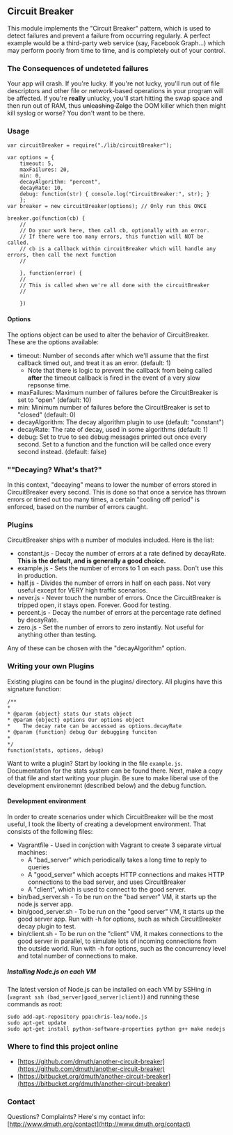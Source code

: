 
## Circuit Breaker

This module implements the "Circuit Breaker" pattern, which is used to detect failures and prevent a failure from occurring regularly.  A perfect example would be a third-party web service (say, Facebook Graph…) which may perform poorly from time to time, and is completely out of your control.

### The Consequences of undeteted failures

Your app will crash.  If you're lucky.  If you're not lucky, you'll run out of file descriptors and other file or network-based operations in your program will be affected.  If you're **really** unlucky, you'll start hitting the swap space and then run out of RAM, thus ~~unleashing Zalgo~~ the OOM killer which then might kill syslog or worse?  You don't want to be there.


### Usage

    var circuitBreaker = require("./lib/circuitBreaker");
    
    var options = {
        timeout: 5,
        maxFailures: 20,
        min: 0,
        decayAlgorithm: "percent",
        decayRate: 10,
        debug: function(str) { console.log("CircuitBreaker:", str); }
        };
    var breaker = new circuitBreaker(options); // Only run this ONCE
    
    breaker.go(function(cb) {
        //
        // Do your work here, then call cb, optionally with an error.
        // If there were too many errors, this function will NOT be called.
        // cb is a callback within circuitBreaker which will handle any errors, then call the next function
        //
    	
        }, function(error) {
        //
        // This is called when we're all done with the circuitBreaker
        // 

        })

#### Options

The options object can be used to alter the behavior of CircuitBreaker.  These are the options available:

- timeout: Number of seconds after which we'll assume that the first callback timed out, and treat it as an error. (default: 1)
   - Note that there is logic to prevent the callback from being called **after** the timeout callback is fired in the event of a very slow repsonse time.
- maxFailures: Maximum number of failures before the CircuitBreaker is set to "open" (default: 10)
- min: Minimum number of failures before the CircuitBreaker is set to "closed" (default: 0)
- decayAlgorithm: The decay algorithm plugin to use (default: "constant")
- decayRate: The rate of decay, used in some algorithms (default: 1)
- debug: Set to true to see debug messages printed out once every second. Set to a function and the function will be called once every second instead. (default: false)

    
### ""Decaying? What's that?"

In this context, "decaying" means to lower the number of errors stored in CircuitBreaker every second.  This is done so that once a service has thrown errors or timed out too many times, a certain "cooling off period" is enforced, based on the number of errors caught.
    
### Plugins

CircuitBreaker ships with a number of modules included.  Here is the list:

- constant.js - Decay the number of errors at a rate defined by decayRate.  **This is the default, and is generally a good choice.**
- example.js - Sets the number of errors to 1 on each pass.  Don't use this in production.
- half.js - Divides the number of errors in half on each pass.  Not very useful except for VERY high traffic scenarios.
- never.js - Never touch the number of errors. Once the CircuitBreaker is tripped open, it stays open.  Forever. Good for testing.
- percent.js - Decay the number of errors at the percentage rate defined by decayRate.
- zero.js - Set the number of errors to zero instantly.  Not useful for anything other than testing.

Any of these can be chosen with the "decayAlgorithm" option.

### Writing your own Plugins

Existing plugins can be found in the plugins/ directory.  All plugins have this signature function:

    /**
    *
    * @param {object} stats Our stats object
    * @param {object} options Our options object
    *    The decay rate can be accessed as options.decayRate
    * @param {function} debug Our debugging funciton
    *
    */
    function(stats, options, debug)


Want to write a plugin? Start by looking in the file `example.js`. Documentation for the stats system can be found there.  Next, make a copy of that file and start writing your plugin.  Be sure to make liberal use of the development environemnt (described below) and the debug function.


#### Development environment

In order to create scenarios under which CircuitBreaker will be the most useful, I took the liberty of creating a development environment.  That consists of the following files:
- Vagrantfile - Used in conjction with Vagrant to create 3 separate virtual machines: 
   - A "bad_server" which periodically takes a long time to reply to queries
   - A "good_server" which accepts HTTP connections and makes HTTP connections to the bad server, and uses CircuitBreaker
   - A "client", which is used to connect to the good server.
- bin/bad_server.sh - To be run on the "bad server" VM, it starts up the node.js server app.
- bin/good_server.sh - To be run on the "good server" VM, it starts up the good server app. Run with -h for options, such as which CircuitBreaker decay plugin to test.
- bin/client.sh - To be run on the "client" VM, it makes connections to the good server in parallel, to simulate lots of incoming connections from the outside world. Run with -h for options, such as the concurrency level and total number of connections to make.

##### Installing Node.js on each VM

The latest version of Node.js can be installed on each VM by SSHing in (`vagrant ssh (bad_server|good_server|client)`) and running these commands as root:

    sudo add-apt-repository ppa:chris-lea/node.js
    sudo apt-get update
    sudo apt-get install python-software-properties python g++ make nodejs


### Where to find this project online

- [https://github.com/dmuth/another-circuit-breaker](https://github.com/dmuth/another-circuit-breaker)
- [https://bitbucket.org/dmuth/another-circuit-breaker](https://bitbucket.org/dmuth/another-circuit-breaker)


### Contact

Questions? Complaints? Here's my contact info: [http://www.dmuth.org/contact](http://www.dmuth.org/contact)

